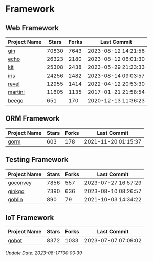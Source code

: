 # Framework

## Web Framework
| Project Name | Stars | Forks | Last Commit |
| ------------ | ----- | ----- | ----------- |
| [gin](https://github.com/gin-gonic/gin) | 70830 | 7643 | 2023-08-12 14:21:56 |
| [echo](https://github.com/labstack/echo) | 26323 | 2180 | 2023-08-12 06:01:30 |
| [kit](https://github.com/go-kit/kit) | 25308 | 2438 | 2023-05-29 21:23:33 |
| [iris](https://github.com/kataras/iris) | 24256 | 2482 | 2023-08-14 09:03:57 |
| [revel](https://github.com/revel/revel) | 12955 | 1414 | 2022-04-12 20:53:30 |
| [martini](https://github.com/go-martini/martini) | 11605 | 1135 | 2017-01-21 21:58:54 |
| [beego](https://github.com/astaxie/beego) | 651 | 170 | 2020-12-13 11:36:23 |

## ORM Framework
| Project Name | Stars | Forks | Last Commit |
| ------------ | ----- | ----- | ----------- |
| [gorm](https://github.com/jinzhu/gorm) | 603 | 178 | 2021-11-20 01:15:37 |

## Testing Framework
| Project Name | Stars | Forks | Last Commit |
| ------------ | ----- | ----- | ----------- |
| [goconvey](https://github.com/smartystreets/goconvey) | 7856 | 557 | 2023-07-27 16:57:29 |
| [ginkgo](https://github.com/onsi/ginkgo) | 7390 | 636 | 2023-08-10 08:26:57 |
| [goblin](https://github.com/franela/goblin) | 890 | 79 | 2021-10-03 14:34:22 |

## IoT Framework
| Project Name | Stars | Forks | Last Commit |
| ------------ | ----- | ----- | ----------- |
| [gobot](https://github.com/hybridgroup/gobot) | 8372 | 1033 | 2023-07-07 07:09:02 |

*Update Date: 2023-08-17T00:00:39*